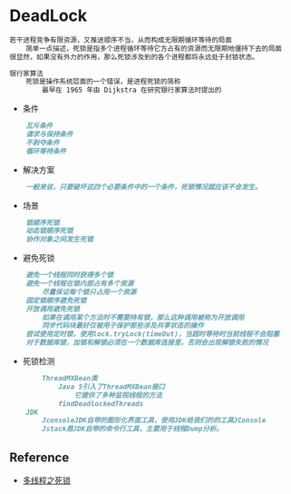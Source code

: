 # DeadLock
```md
若干进程竞争有限资源，又推进顺序不当，从而构成无限期循环等待的局面
	简单一点描述，死锁是指多个进程循环等待它方占有的资源而无限期地僵持下去的局面
很显然，如果没有外力的作用，那么死锁涉及到的各个进程都将永远处于封锁状态。

银行家算法
	死锁是操作系统层面的一个错误，是进程死锁的简称
		最早在 1965 年由 Dijkstra 在研究银行家算法时提出的
```
* 条件
```md
	互斥条件
	请求与保持条件
	不剥夺条件
	循环等待条件
```
* 解决方案
```md
	一般来说，只要破坏这四个必要条件中的一个条件，死锁情况就应该不会发生。
```
* 场景
```md
	锁顺序死锁
	动态锁顺序死锁
	协作对象之间发生死锁
```
* 避免死锁
```md
	避免一个线程同时获得多个锁
	避免一个线程在锁内部占有多个资源
		尽量保证每个锁只占用一个资源
	固定锁顺序避免死锁
	开放调用避免死锁
		如果在调用某个方法时不需要持有锁，那么这种调用被称为开放调用
		同步代码块最好仅被用于保护那些涉及共享状态的操作
	尝试使用定时锁，使用lock.tryLock(timeOut)，当超时等待时当前线程不会阻塞
	对于数据库锁，加锁和解锁必须在一个数据库连接里，否则会出现解锁失败的情况
```
* 死锁检测
```md
		ThreadMXBean类
			Java 5引入了ThreadMXBean接口
				它提供了多种监视线程的方法
			findDeadlockedThreads
	JDK
		JconsoleJDK自带的图形化界面工具，使用JDK给我们的的工具JConsole
		Jstack是JDK自带的命令行工具，主要用于线程Dump分析。
```

## Reference
* [多线程之死锁](https://www.cnblogs.com/Java3y/p/8999199.html)